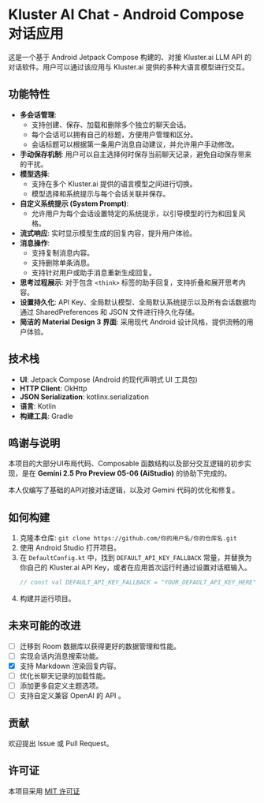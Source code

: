 # Kluster AI Chat - Android Compose 对话应用

这是一个基于 Android Jetpack Compose 构建的、对接 Kluster.ai LLM API 的对话软件。用户可以通过该应用与 Kluster.ai 提供的多种大语言模型进行交互。

## 功能特性

*   **多会话管理**:
    *   支持创建、保存、加载和删除多个独立的聊天会话。
    *   每个会话可以拥有自己的标题，方便用户管理和区分。
    *   会话标题可以根据第一条用户消息自动建议，并允许用户手动修改。
*   **手动保存机制**: 用户可以自主选择何时保存当前聊天记录，避免自动保存带来的干扰。
*   **模型选择**:
    *   支持在多个 Kluster.ai 提供的语言模型之间进行切换。
    *   模型选择和系统提示与每个会话关联并保存。
*   **自定义系统提示 (System Prompt)**:
    *   允许用户为每个会话设置特定的系统提示，以引导模型的行为和回复风格。
*   **流式响应**: 实时显示模型生成的回复内容，提升用户体验。
*   **消息操作**:
    *   支持复制消息内容。
    *   支持删除单条消息。
    *   支持针对用户或助手消息重新生成回复。
*   **思考过程展示**: 对于包含 `<think>` 标签的助手回复，支持折叠和展开思考内容。
*   **设置持久化**: API Key、全局默认模型、全局默认系统提示以及所有会话数据均通过 SharedPreferences 和 JSON 文件进行持久化存储。
*   **简洁的 Material Design 3 界面**: 采用现代 Android 设计风格，提供流畅的用户体验。

## 技术栈

*   **UI**: Jetpack Compose (Android 的现代声明式 UI 工具包)
*   **HTTP Client**: OkHttp
*   **JSON Serialization**: kotlinx.serialization
*   **语言**: Kotlin
*   **构建工具**: Gradle

## 鸣谢与说明

本项目的大部分UI布局代码、Composable 函数结构以及部分交互逻辑的初步实现，是在 **Gemini 2.5 Pro Preview 05-06 (AiStudio)** 的协助下完成的。

本人仅编写了基础的API对接对话逻辑，以及对 Gemini 代码的优化和修复。

## 如何构建

1.  克隆本仓库: `git clone https://github.com/你的用户名/你的仓库名.git`
2.  使用 Android Studio 打开项目。
3.  在 `DefaultConfig.kt` 中，找到 `DEFAULT_API_KEY_FALLBACK` 常量，并替换为你自己的 Kluster.ai API Key，或者在应用首次运行时通过设置对话框输入。
    ```kotlin
    // const val DEFAULT_API_KEY_FALLBACK = "YOUR_DEFAULT_API_KEY_HERE" // 替换为你的 Key
    ```
4.  构建并运行项目。

## 未来可能的改进

*   [ ] 迁移到 Room 数据库以获得更好的数据管理和性能。
*   [ ] 实现会话内消息搜索功能。
*   [x] 支持 Markdown 渲染回复内容。
*   [ ] 优化长聊天记录的加载性能。
*   [ ] 添加更多自定义主题选项。
*   [ ] 支持自定义兼容 OpenAI 的 API 。

## 贡献

欢迎提出 Issue 或 Pull Request。

## 许可证

本项目采用 [MIT 许可证](LICENSE.txt)